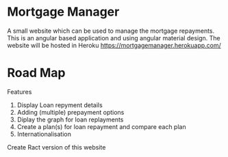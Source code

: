 # Mortgage Manager

A small website which can be used to manage the mortgage repayments. This is an angular based application and using angular material design. The website will be hosted in Heroku https://mortgagemanager.herokuapp.com/

# Road Map

Features
  1. Display Loan repyment details
  2. Adding (multiple) prepayment options
  3. Diplay the graph for loan replayments
  4. Create a plan(s) for loan repayment and compare each plan
  5. Internationalisation

Create Ract version of this website
